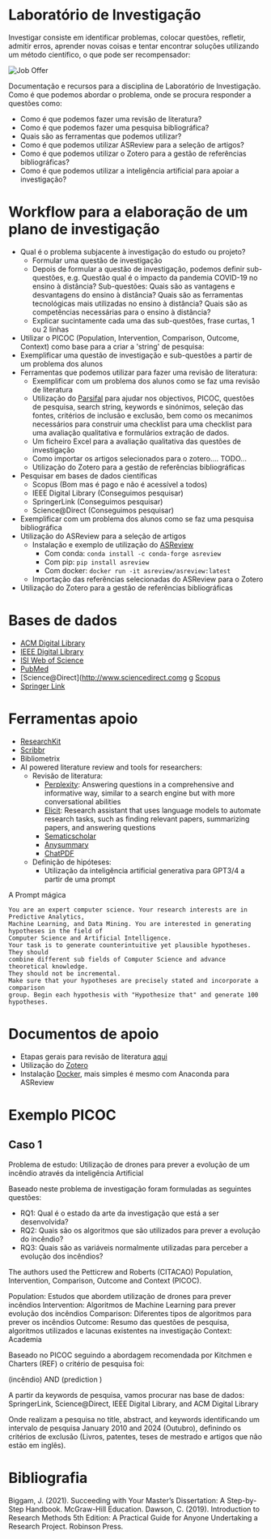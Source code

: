 # Laboratório de Investigação

Investigar consiste em identificar problemas, colocar questões, refletir, admitir erros, aprender novas coisas e tentar encontrar soluções utilizando um método científico, o que pode ser recompensador:

![Job Offer](./img/oferta.jpg)

Documentação e recursos para a disciplina de Laboratório de Investigação. Como é que podemos abordar o problema, onde se procura responder a questões como:
* Como é que podemos fazer uma revisão de literatura? 
* Como é que podemos fazer uma pesquisa bibliográfica? 
* Quais são as ferramentas que podemos utilizar?
* Como é que podemos utilizar ASReview para a seleção de artigos? 
* Como é que podemos utilizar o Zotero para a gestão de referências bibliográficas?
* Como é que podemos utilizar a inteligência artificial para apoiar a investigação?

# Workflow para a elaboração de um plano de investigação
* Qual é o problema subjacente à investigação do estudo ou projeto? 
  * Formular uma questão de investigação
  * Depois de formular a questão de investigação, podemos definir sub-questões, e.g. Questão qual é o impacto da pandemia COVID-19 no ensino à distância? Sub-questões: Quais são as vantagens e desvantagens do ensino à distância? Quais são as ferramentas tecnológicas mais utilizadas no ensino à distância? Quais são as competências necessárias para o ensino à distância?
  * Explicar sucintamente cada uma das sub-questões, frase curtas, 1 ou 2 linhas
* Utilizar o PICOC (Population, Intervention, Comparison, Outcome, Context) como base para a criar a 'string' de pesquisa:
* Exemplificar uma questão de investigação e sub-questões a partir de um problema dos alunos
* Ferramentas que podemos utilizar para fazer uma revisão de literatura:
  * Exemplificar com um problema dos alunos como se faz uma revisão de literatura
  * Utilização do [Parsifal](https://parsif.al/about/) para ajudar nos objectivos, PICOC, questões de pesquisa, search string, keywords e sinónimos, seleção das fontes, critérios de inclusão e exclusão, bem como os mecanimos necessários para construir uma checklist para uma checklist para uma avaliação qualitativa e formulários extração de dados.
  * Um ficheiro Excel para a avaliação qualitativa das questões de investigação
  * Como importar os artigos selecionados para o zotero.... TODO...
  * Utilização do Zotero para a gestão de referências bibliográficas
* Pesquisar em bases de dados científicas
  * Scopus (Bom mas é pago e não é acessível a todos)
  * IEEE Digital Library (Conseguimos pesquisar)
  * SpringerLink (Conseguimos pesquisar)
  * Science@Direct (Conseguimos pesquisar)
* Exemplificar com um problema dos alunos como se faz uma pesquisa bibliográfica
* Utilização do ASReview para a seleção de artigos
  * Instalação	e exemplo de utilização do [ASReview](https://asreview.readthedocs.io/en/latest/index.html) 
    * Com conda: `conda install -c conda-forge asreview`
    * Com pip: `pip install asreview`
    * Com docker: `docker run -it asreview/asreview:latest`
  * Importação das referências selecionadas do ASReview para o Zotero
* Utilização do Zotero para a gestão de referências bibliográficas

# Bases de dados

* [ACM Digital Library](http://portal.acm.org)
* [IEEE Digital Library](http://ieeexplore.ieee.org)
* [ISI Web of Science](http://www.isiknowledge.com)
* [PubMed](https://www.ncbi.nlm.nih.gov/pubmed/)
* [Science@Direct](http://www.sciencedirect.comg
g [Scopus](http://www.scopus.com)
* [Springer Link](http://link.springer.com)

# Ferramentas apoio

* [ResearchKit](https://www.researchkick.com/start)
* [Scribbr](https://www.scribbr.com/plagiarism-checker/)
* Bibliometrix
* AI powered literature review and tools for researchers:
  * Revisão de literatura:
    * [Perplexity](https://perplexity.ai/):  Answering questions in a comprehensive and informative way, similar to a search engine but with more conversational abilities
    * [Elicit](https://elicit.com/): Research assistant that uses language models to automate research tasks, such as finding relevant papers, summarizing papers, and answering questions
    * [Sematicscholar](https://www.semanticscholar.org/)
    * [Anysummary](https://www.anysummary.app/)
    * [ChatPDF](https://chatpdf.com/)
  * Definição de hipóteses:
    * Utilização da inteligência artificial generativa para GPT3/4 a partir de uma prompt 

A Prompt mágica

```
You are an expert computer science. Your research interests are in Predictive Analytics, 
Machine Learning, and Data Mining. You are interested in generating hypotheses in the field of 
Computer Science and Artificial Intelligence.
Your task is to generate counterintuitive yet plausible hypotheses. They should
combine different sub fields of Computer Science and advance theoretical knowledge.
They should not be incremental.
Make sure that your hypotheses are precisely stated and incorporate a comparison
group. Begin each hypothesis with "Hypothesize that" and generate 100 hypotheses.
```


# Documentos de apoio

* Etapas gerais para revisão de literatura [aqui](./docs/01.revisao_literatura.pdf)
* Utilização do [Zotero](./docs/02.zotero_Ferramentas.pdf)
* Instalação [Docker](./docs/03.instalacao_docker.pdf), mais simples é mesmo com Anaconda para ASReview


# Exemplo PICOC

## Caso 1

Problema de estudo: Utilização de drones para prever a evolução de um incêndio através da inteligência Artificial

Baseado neste problema de investigação foram formuladas as seguintes questões: 

* RQ1: Qual é o estado da arte da investigação que está a ser desenvolvida?
* RQ2: Quais são os algoritmos que são utilizados para prever a evolução do incêndio?
* RQ3: Quais são as variáveis normalmente utilizadas para perceber a evolução dos incêndios?

The authors used the Petticrew and Roberts (CITACAO) Population, Intervention, Comparison, Outcome and Context (PICOC).

Population: Estudos que abordem utilização de drones para prever incêndios
Intervention: Algoritmos de Machine Learning para prever evolução dos incêndios
Comparison: Diferentes tipos de algoritmos para prever os incêndios
Outcome: Resumo das questões de pesquisa, algoritmos utilizados e lacunas existentes na investigação
Context: Academia

Baseado no PICOC seguindo a abordagem recomendada por Kitchmen e Charters (REF) o critério de pesquisa foi:

(incêndio) AND (prediction )

A partir da keywords de pesquisa, vamos procurar nas base de dados: SpringerLink, Science@Direct, 
IEEE Digital Library, and ACM Digital Library

Onde realizam a pesquisa no title, abstract, and keywords identificando um intervalo de pesquisa January 2010 and 2024 (Outubro),
definindo os critérios de exclusão (Livros, patentes, teses de mestrado e artigos que não estão em inglês).

# Bibliografia

Biggam, J. (2021). Succeeding with Your Master’s Dissertation: A Step-by-Step Handbook. McGraw-Hill Education.
Dawson, C. (2019). Introduction to Research Methods 5th Edition: A Practical Guide for Anyone Undertaking a Research Project. Robinson
Press.
